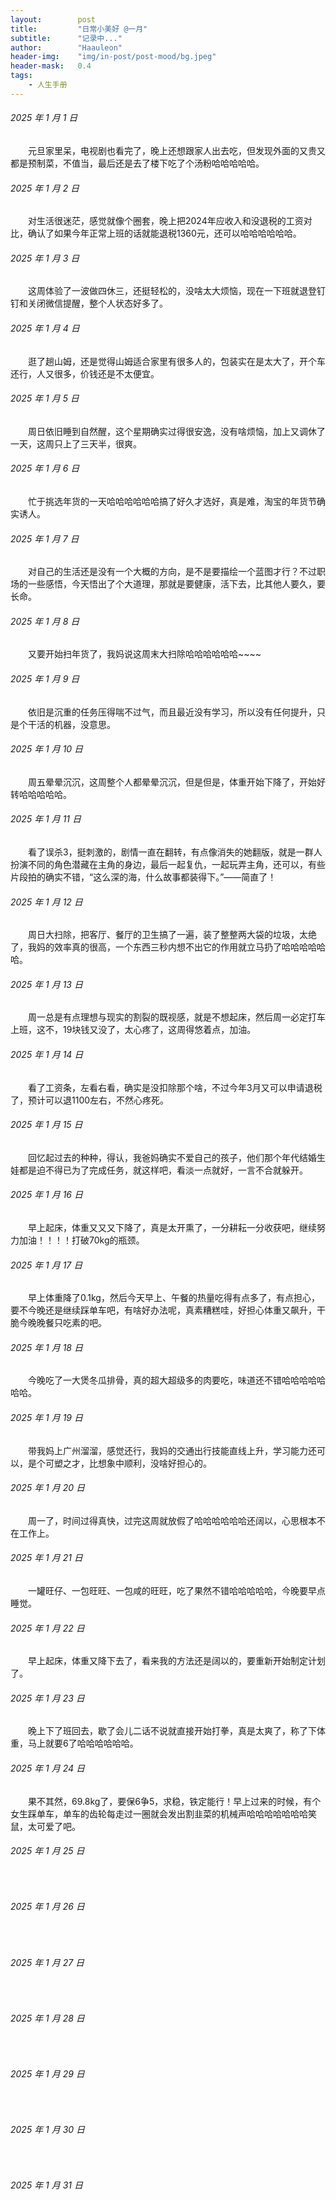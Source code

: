 ```yaml
---
layout:        post
title:         "日常小美好 @一月"
subtitle:      "记录中..."
author:        "Haauleon"
header-img:    "img/in-post/post-mood/bg.jpeg"
header-mask:   0.4
tags:
    - 人生手册
---
```


###### 2025 年 1 月 1 日
&emsp;&emsp;元旦家里呆，电视剧也看完了，晚上还想跟家人出去吃，但发现外面的又贵又都是预制菜，不值当，最后还是去了楼下吃了个汤粉哈哈哈哈哈。

###### 2025 年 1 月 2 日
&emsp;&emsp;对生活很迷茫，感觉就像个圈套，晚上把2024年应收入和没退税的工资对比，确认了如果今年正常上班的话就能退税1360元，还可以哈哈哈哈哈哈。

###### 2025 年 1 月 3 日
&emsp;&emsp;这周体验了一波做四休三，还挺轻松的，没啥太大烦恼，现在一下班就退登钉钉和关闭微信提醒，整个人状态好多了。

###### 2025 年 1 月 4 日
&emsp;&emsp;逛了趟山姆，还是觉得山姆适合家里有很多人的，包装实在是太大了，开个车还行，人又很多，价钱还是不太便宜。

###### 2025 年 1 月 5 日
&emsp;&emsp;周日依旧睡到自然醒，这个星期确实过得很安逸，没有啥烦恼，加上又调休了一天，这周只上了三天半，很爽。

###### 2025 年 1 月 6 日
&emsp;&emsp;忙于挑选年货的一天哈哈哈哈哈哈搞了好久才选好，真是难，淘宝的年货节确实诱人。

###### 2025 年 1 月 7 日
&emsp;&emsp;对自己的生活还是没有一个大概的方向，是不是要描绘一个蓝图才行？不过职场的一些感悟，今天悟出了个大道理，那就是要健康，活下去，比其他人要久，要长命。

###### 2025 年 1 月 8 日
&emsp;&emsp;又要开始扫年货了，我妈说这周末大扫除哈哈哈哈哈哈~~~~

###### 2025 年 1 月 9 日
&emsp;&emsp;依旧是沉重的任务压得喘不过气，而且最近没有学习，所以没有任何提升，只是个干活的机器，没意思。

###### 2025 年 1 月 10 日
&emsp;&emsp;周五晕晕沉沉，这周整个人都晕晕沉沉，但是但是，体重开始下降了，开始好转哈哈哈哈哈。

###### 2025 年 1 月 11 日
&emsp;&emsp;看了误杀3，挺刺激的，剧情一直在翻转，有点像消失的她翻版，就是一群人扮演不同的角色潜藏在主角的身边，最后一起复仇，一起玩弄主角，还可以，有些片段拍的确实不错，“这么深的海，什么故事都装得下。”——简直了！

###### 2025 年 1 月 12 日
&emsp;&emsp;周日大扫除，把客厅、餐厅的卫生搞了一遍，装了整整两大袋的垃圾，太绝了，我妈的效率真的很高，一个东西三秒内想不出它的作用就立马扔了哈哈哈哈哈哈。

###### 2025 年 1 月 13 日
&emsp;&emsp;周一总是有点理想与现实的割裂的既视感，就是不想起床，然后周一必定打车上班，这不，19块钱又没了，太心疼了，这周得悠着点，加油。

###### 2025 年 1 月 14 日
&emsp;&emsp;看了工资条，左看右看，确实是没扣除那个啥，不过今年3月又可以申请退税了，预计可以退1100左右，不然心疼死。

###### 2025 年 1 月 15 日
&emsp;&emsp;回忆起过去的种种，得认，我爸妈确实不爱自己的孩子，他们那个年代结婚生娃都是迫不得已为了完成任务，就这样吧，看淡一点就好，一言不合就躲开。

###### 2025 年 1 月 16 日
&emsp;&emsp;早上起床，体重又又又下降了，真是太开熏了，一分耕耘一分收获吧，继续努力加油！！！！打破70kg的瓶颈。

###### 2025 年 1 月 17 日
&emsp;&emsp;早上体重降了0.1kg，然后今天早上、午餐的热量吃得有点多了，有点担心，要不今晚还是继续踩单车吧，有啥好办法呢，真素糟糕哇，好担心体重又飙升，干脆今晚晚餐只吃素的吧。

###### 2025 年 1 月 18 日
&emsp;&emsp;今晚吃了一大煲冬瓜排骨，真的超大超级多的肉要吃，味道还不错哈哈哈哈哈哈哈。

###### 2025 年 1 月 19 日
&emsp;&emsp;带我妈上广州溜溜，感觉还行，我妈的交通出行技能直线上升，学习能力还可以，是个可塑之才，比想象中顺利，没啥好担心的。

###### 2025 年 1 月 20 日
&emsp;&emsp;周一了，时间过得真快，过完这周就放假了哈哈哈哈哈哈还阔以，心思根本不在工作上。

###### 2025 年 1 月 21 日
&emsp;&emsp;一罐旺仔、一包旺旺、一包咸的旺旺，吃了果然不错哈哈哈哈哈，今晚要早点睡觉。

###### 2025 年 1 月 22 日
&emsp;&emsp;早上起床，体重又降下去了，看来我的方法还是阔以的，要重新开始制定计划了。

###### 2025 年 1 月 23 日
&emsp;&emsp;晚上下了班回去，歇了会儿二话不说就直接开始打拳，真是太爽了，称了下体重，马上就要6了哈哈哈哈哈哈。

###### 2025 年 1 月 24 日
&emsp;&emsp;果不其然，69.8kg了，要保6争5，求稳，铁定能行！早上过来的时候，有个女生踩单车，单车的齿轮每走过一圈就会发出割韭菜的机械声哈哈哈哈哈哈哈笑鼠，太可爱了吧。

###### 2025 年 1 月 25 日
&emsp;&emsp;

###### 2025 年 1 月 26 日
&emsp;&emsp;

###### 2025 年 1 月 27 日
&emsp;&emsp;

###### 2025 年 1 月 28 日
&emsp;&emsp;

###### 2025 年 1 月 29 日
&emsp;&emsp;

###### 2025 年 1 月 30 日
&emsp;&emsp;

###### 2025 年 1 月 31 日
&emsp;&emsp;
